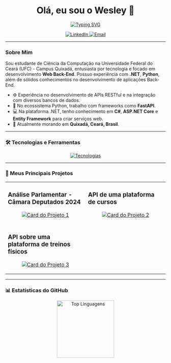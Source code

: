 <h1 align="center">Olá, eu sou o Wesley 👋</h1>
<p align="center">
  <a href="https://github.com/Wexxxley">
    <img src="https://readme-typing-svg.herokuapp.com?font=Inter&size=24&color=348C31&center=true&vCenter=true&width=500&lines=Desenvolvedor+Backend;Python+%26+.NET;Construindo+APIs+robustas" alt="Typing SVG">
  </a>
</p>

<p align="center">
  <a href="https://www.linkedin.com/in/wesley-freitas-53050a301/" target="_blank">
    <img src="https://img.shields.io/badge/LinkedIn-0077B5?style=for-the-badge&logo=linkedin&logoColor=white" alt="LinkedIn">
  </a>
  <a href="mailto:wesleyfr.sobrinho@gmail.com" target="_blank">
    <img src="https://img.shields.io/badge/Email-D14836?style=for-the-badge&logo=gmail&logoColor=white" alt="Email">
  </a>
</p>

---

### Sobre Mim

Sou estudante de Ciência da Computação na Universidade Federal do Ceará (UFC) - Campus Quixadá, entusiasta por tecnologia e focado em desenvolvimento **Web Back-End**. Possuo experiência com **.NET**, **Python**, além de sólidos conhecimentos no desenvolvimento de aplicações Back-End.

- ⚙️ Experiência no desenvolvimento de APIs RESTful e na integração com diversos bancos de dados.
- 🐍 No ecossistema Python, trabalho com frameworks como **FastAPI**.
- 💻 Na plataforma .NET, tenho conhecimento em **C#**, **ASP.NET Core** e **Entity Framework** para criar serviços web.
- 📍 Atualmente morando em **Quixadá, Ceará, Brasil**.

---

### 🛠️ Tecnologias e Ferramentas

<p align="center">
  <a href="https://skillicons.dev">
    <img src="https://skillicons.dev/icons?i=python,fastapi,dotnet,cs,postgresql,git,vscode,html,css,js,&perline=6" alt="Tecnologias"/>
  </a>
</p>

---

### 🚀 Meus Principais Projetos

<table>
  <tr>
     <td width="50%">
      <h3>Análise Parlamentar - Câmara Deputados 2024</h3>
      <p align="center">
        <a href="https://github.com/Wexxxley/CamaraDeputadosAPI" target="_blank">
          <img src="https://github-readme-stats.vercel.app/api/pin/?username=Wexxxley&repo=CamaraDeputadosAPI&theme=dracula&show_owner=true" alt="Card do Projeto 1">
        </a>
      </p>
    </td>
    <td width="50%">
      <h3>API de uma plataforma de cursos</h3>
      <p align="center">
        <a href="https://github.com/Wexxxley/2.LearnExpress-API" target="_blank">
          <img src="https://github-readme-stats.vercel.app/api/pin/?username=Wexxxley&repo=2.LearnExpress-API&theme=dracula&show_owner=true" alt="Card do Projeto 2">
        </a>
      </p>
    </td>  
  </tr>
   <td width="50%">
      <h3>API sobre uma plataforma de treinos físicos</h3>
      <p align="center">
        <a href="https://github.com/Wexxxley/01-MuscleFlowApi" target="_blank">
          <img src="https://github-readme-stats.vercel.app/api/pin/?username=Wexxxley&repo=01-MuscleFlowApi&theme=dracula&show_owner=true" alt="Card do Projeto 3">
        </a>
      </p>
    </td>
  <tr>
    
  </tr>
</table>

---

### 📊 Estatísticas do GitHub

<p align="center">
  <img height="180em" src="https://github-readme-stats.vercel.app/api/top-langs/?username=Wexxxley&layout=compact&langs_count=7&theme=dracula" alt="Top Linguagens"/>
</p>
